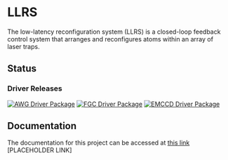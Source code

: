 # LLRS
The low-latency reconfiguration system (LLRS) is a closed-loop feedback control system that arranges and reconfigures atoms within an array of laser traps.

## Status

### Driver Releases
[![AWG Driver Package](https://github.com/TQT-RAAQS/LLRS/actions/workflows/awg_fetch.yml/badge.svg)](https://github.com/TQT-RAAQS/LLRS/actions/workflows/awg_fetch.yml)  [![FGC Driver Package](https://github.com/TQT-RAAQS/LLRS/actions/workflows/fgc_fetch.yml/badge.svg)](https://github.com/TQT-RAAQS/LLRS/actions/workflows/fgc_fetch.yml)   [![EMCCD Driver Package](https://github.com/TQT-RAAQS/LLRS/actions/workflows/emccd_fetch.yml/badge.svg)](https://github.com/TQT-RAAQS/LLRS/actions/workflows/emccd_fetch.yml)

## Documentation

The documentation for this project can be accessed at [this link](https://https://github.com/TQT-RAAQS/LLRS) [PLACEHOLDER LINK]
